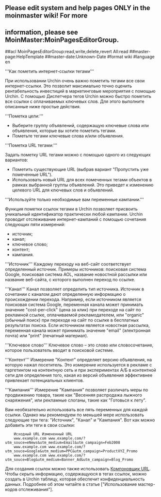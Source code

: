 ## Please edit system and help pages ONLY in the moinmaster wiki! For more
## information, please see MoinMaster:MoinPagesEditorGroup.
##acl MoinPagesEditorGroup:read,write,delete,revert All:read
##master-page:HelpTemplate
##master-date:Unknown-Date
#format wiki
#language en

'''Как пометить интернет-ссылки тегами'''

При использовании Urchin очень важно пометить тегами все свои интернет-ссылки. Это позволит максимально точно оценить рентабельность инвестиций в маркетинговые мероприятия с помощью Urchin. С помощью Диспетчера тегов Urchin можно быстро пометить все ссылки с оплачиваемых ключевых слов. Для этого выполните описанные ниже простые действия.

'''Пометка цели:'''

  * Выберите группу объявлений, содержащую ключевые слова или объявления, которые вы хотите пометить тегами.
  * Пометьте тегами ключевые слова и/или объявления.


'''Пометка URL тегами:'''

Задать пометку URL тегами можно с помощью одного из следующих вариантов:

  * Пометить существующие URL (выбрав вариант "Пропустить уже помеченные URL").
  * Использовать новый URL для всех помеченных тегами объектов в рамках выбранной группы объявлений. Это приведет к изменению целевого URL для ключевых слов и объявлений.


'''Используйте только необходимые вам переменные кампании.'''

Функция пометки ссылок тегами в Urchin позволяет присвоить уникальный идентификатор практически любой кампании. Urchin проводит отслеживание интернет-кампаний с помощью сочетания следующих пяти измерений:

  * источник;
  * канал;
  * ключевое слово;
  * контент;
  * кампания.

'''Источник'''
Каждому переходу на веб-сайт соответствует определенный источник. Примеры источников: поисковая система Google, поисковая система AOL, название новостной рассылки или название веб-сайта, с которого выполнен переход по ссылке.

'''Канал'''
Канал позволяет определить тип источника. Источник в сочетании с каналом дают определенную информацию о происхождении перехода. Например, если источником является поисковая система Google, переменная канала может принимать значение "cost-per-click" (цена за клик) при переходе на сайт по рекламной ссылке, оплачиваемой рекламодателем, или "organic" (обычный поиск) при переходе на сайт по ссылке в бесплатных результатах поиска. Если источником является новостная рассылка, переменная канала может принимать значение "email" (электронная почта) или "print" (печатный материал).

'''Ключевое слово'''
Ключевое слово – это слово или словосочетание, которое пользователь вводит в поисковой системе.

'''Контент'''
Измерение "Контент" определяет версию объявления, на которую нажал посетитель. Это измерение используется в рекламе с таргетингом на контентную сеть и при экспериментах А/Б в контентной сети для определения того, какая из версий объявления эффективнее привлекает потенциальных клиентов.

'''Кампания'''
Измерение "Кампания" позволяет различать меры по продвижению товара, такие как "Весенняя распродажа лыжного снаряжения", или рекламные слоганы, такие как "Готовься к лету".

Вам необязательно использовать все пять переменных для каждой ссылки. Однако мы рекомендуем по меньшей мере использовать следующие три тега: "Источник", "Канал" и "Кампания". Вот как можно добавить эти теги в свои ссылки:

```
    Исходный URL Измененный URL
    www.example.com www.example.com/?utm_souce=eNews&utm_medium=Email&utm_campaign=Feb2008
    www.example.com www.example.com/?utm_souce=Google&utm_medium=PPC&utm_campaign=ProductXYZ_Promo
    www.example.com www.example.com/?utm_souce=Blog&utm_medium=Banner_Ad&utm_campaign=Blog_Promo
```

Для создания ссылок можно также использовать [Компоновщик URL](http://www.google.com/support/analytics/bin/answer.py?hl=ru&answer=55578). Чтобы скрыть информацию, содержащуюся в тегах ссылок, можно создать в Urchin таблицу, которая обеспечит конфиденциальность данных. Подробнее об этом читайте в статье ["Использование мастер-кодов отслеживания"].